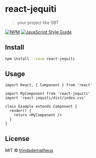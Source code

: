 # react-jequiti

> your project like SBT

[![NPM](https://img.shields.io/npm/v/react-jequiti.svg)](https://www.npmjs.com/package/react-jequiti) [![JavaScript Style Guide](https://img.shields.io/badge/code_style-standard-brightgreen.svg)](https://standardjs.com)

## Install

```bash
npm install --save react-jequiti
```

## Usage

```tsx
import React, { Component } from 'react'

import MyComponent from 'react-jequiti'
import 'react-jequiti/dist/index.css'

class Example extends Component {
  render() {
    return <MyComponent />
  }
}
```

## License

MIT © [trindadematheus](https://github.com/trindadematheus)
